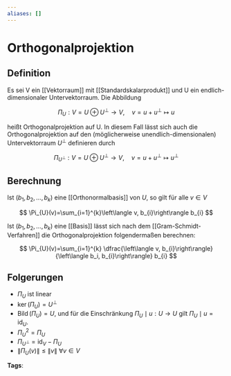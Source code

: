 ```yaml
---
aliases: []
---
```


# Orthogonalprojektion

## Definition

Es sei V ein [[Vektorraum]] mit [[Standardskalarprodukt]] und U ein endlich-dimensionaler Untervektorraum. Die Abbildung

$$
\Pi_{U}: V=U \oplus U^{\perp} \rightarrow V, \quad v=u+u^{\perp} \mapsto u
$$

heißt Orthogonalprojektion auf U. In diesem Fall lässt sich auch die Orthogonalprojektion auf den (möglicherweise unendlich-dimensionalen) Untervektorraum $U^{\perp}$ definieren durch

$$
\Pi_{U^{\perp}}: V=U \oplus U^{\perp} \rightarrow V, \quad v=u+u^{\perp} \mapsto u^{\perp}
$$

## Berechnung

Ist $\left(b_{1}, b_{2}, \ldots, b_{k}\right)$ eine [[Orthonormalbasis]] von $U$, so gilt für alle $v \in V$

$$
\Pi_{U}(v)=\sum_{i=1}^{k}\left\langle v, b_{i}\right\rangle b_{i}
$$

Ist $\left(b_{1}, b_{2}, \ldots, b_{k}\right)$ eine [[Basis]] lässt sich nach dem [[Gram-Schmidt-Verfahren]] die Orthogonalprojektion folgendermaßen berechnen:

$$
\Pi_{U}(v)=\sum_{i=1}^{k} \dfrac{\left\langle v, b_{i}\right\rangle}{\left\langle b_i, b_{i}\right\rangle} b_{i}
$$

## Folgerungen

- $\Pi_{U}$ ist linear
- $\operatorname{ker}\left(\Pi_{U}\right)=U^{\perp}$
- $\operatorname{Bild}\left(\Pi_{U}\right)=U$, und für die Einschränkung $\Pi_{U} \mid u: U \rightarrow U$ gilt $\Pi_{U} \mid u=\mathrm{id}_{U}$.
- $\Pi_{U}^{2}=\Pi_{U}$
- $\Pi_{U^{\perp}}=\mathrm{id}_{V}-\Pi_{U}$
- $\left\|\Pi_{U}(v)\right\| \leq\|v\|$ $\forall v \in V$

**Tags**:
